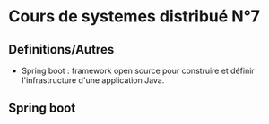 # Cours de systemes distribué N°7

## Definitions/Autres

- Spring boot : framework open source pour construire et définir l'infrastructure d'une application Java.

## Spring boot
